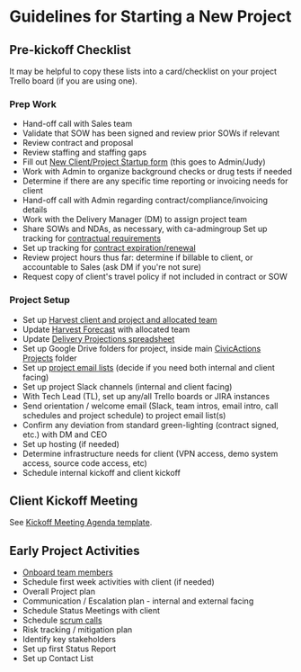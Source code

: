 # Guidelines for Starting a New Project

## Pre-kickoff Checklist

It may be helpful to copy these lists into a card/checklist on your project Trello board (if you are using one).

### Prep Work

* Hand-off call with Sales team
* Validate that SOW has been signed and review prior SOWs if relevant
* Review contract and proposal
* Review staffing and staffing gaps
* Fill out [New Client/Project Startup form](https://docs.google.com/a/civicactions.com/forms/d/1UoLOeP0NgsNNDHfRbo50zE2onRuWQ4K-hHB2Q-RFcF8/viewform) (this goes to Admin/Judy)
* Work with Admin to organize background checks or drug tests if needed
* Determine if there are any specific time reporting or invoicing needs for client
* Hand-off call with Admin regarding contract/compliance/invoicing details
* Work with the Delivery Manager (DM) to assign project team
* Share SOWs and NDAs, as necessary, with ca-admingroup
Set up tracking for [contractual requirements](contractual-requirements.md)
* Set up tracking for [contract expiration/renewal](contract-expiration-tracking.md)
* Review project hours thus far: determine if billable to client, or accountable to Sales (ask DM if you're not sure)
* Request copy of client's travel policy if not included in contract or SOW

### Project Setup

* Set up [Harvest client and project and allocated team](https://civicactions.harvestapp.com/projects?filter=active)
* Update [Harvest Forecast](https://forecastapp.com/615047/schedule/projects) with allocated team
* Update [Delivery Projections spreadsheet](https://docs.google.com/spreadsheets/d/1kTZ2isvcaRNfFeipxU6fSx3xqM7a1p3JCzqczIFcklk/edit#gid=0)
* Set up Google Drive folders for project, inside main [CivicActions Projects](https://drive.google.com/drive/u/0/folders/0B8h3s4uUHTrZdWJMWlRwTURtN2s) folder
* Set up [project email lists](listserv-setup.md) (decide if you need both internal and client facing)
* Set up project Slack channels (internal and client facing)
* With Tech Lead (TL), set up any/all Trello boards or JIRA instances
* Send orientation / welcome email (Slack, team intros, email intro, call schedules and project schedule) to project email list(s)
* Confirm any deviation from standard green-lighting (contract signed, etc.) with DM and CEO
* Set up hosting (if needed)
* Determine infrastructure needs for client (VPN access, demo system access, source code access, etc)
* Schedule internal kickoff and client kickoff

## Client Kickoff Meeting

See [Kickoff Meeting Agenda template](https://docs.google.com/document/d/1pmOruj_1PeSfmJtxzvjDy7KxTTJi0VS8D62WUrWjeSM/edit).

## Early Project Activities

* [Onboard team members](onboarding-new-project-team-member.md)
* Schedule first week activities with client (if needed)
* Overall Project plan
* Communication / Escalation plan - internal and external facing
* Schedule Status Meetings with client
* Schedule [scrum calls](../04-how-we-work/agile-baseline/02-process/practices/daily-scrum-calls.md)
* Risk tracking / mitigation plan
* Identify key stakeholders
* Set up first Status Report
* Set up Contact List
